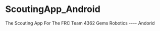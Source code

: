 ScoutingApp_Android
===================

The Scouting App For The FRC Team 4362 Gems Robotics ---- Andorid
